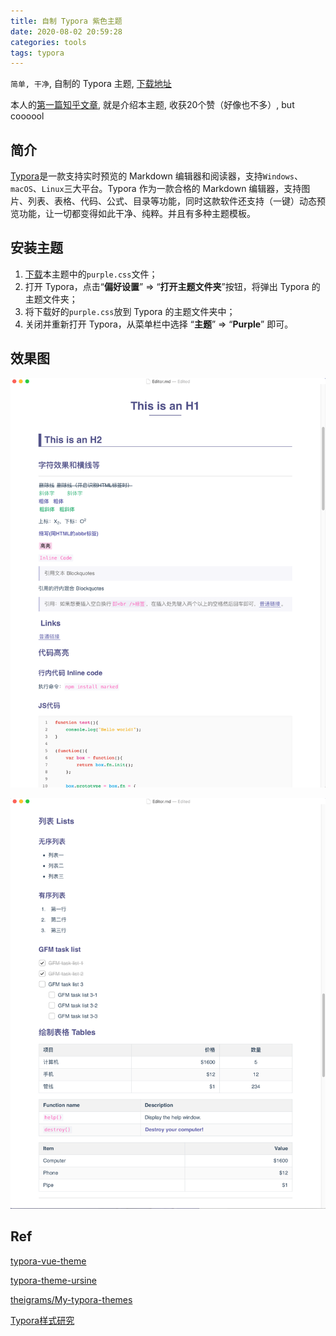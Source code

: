 ```yaml
---
title: 自制 Typora 紫色主题
date: 2020-08-02 20:59:28
categories: tools
tags: typora
---
```




`简单, 干净`,  自制的 Typora 主题,  [下载地址](https://github.com/hliu202/typora-purple-theme.git)

本人的[第一篇知乎文章](https://zhuanlan.zhihu.com/p/165151336),  就是介绍本主题,  收获20个赞（好像也不多）, but coooool

<!--more-->

## 简介

[Typora](https://www.typora.io/)是一款支持实时预览的 Markdown 编辑器和阅读器，支持`Windows`、`macOS`、`Linux`三大平台。Typora 作为一款合格的 Markdown 编辑器，支持图片、列表、表格、代码、公式、目录等功能，同时这款软件还支持（一键）动态预览功能，让一切都变得如此干净、纯粹。并且有多种主题模板。

## 安装主题

1. [下载](https://github.com/hliu202/typora-purple-theme)本主题中的`purple.css`文件；
2. 打开 Typora，点击“**偏好设置**” => “**打开主题文件夹**”按钮，将弹出 Typora 的主题文件夹；
3. 将下载好的`purple.css`放到 Typora 的主题文件夹中；
4. 关闭并重新打开 Typora，从菜单栏中选择 “**主题**” => “**Purple**” 即可。

## 效果图

![](2020-08-02-自制-Typora-紫色主题/1.png)

![](2020-08-02-自制-Typora-紫色主题/2.png)

## Ref

[typora-vue-theme](https://github.com/blinkfox/typora-vue-theme)

[typora-theme-ursine](https://github.com/aCluelessDanny/typora-theme-ursine)

[theigrams/My-typora-themes](https://github.com/theigrams/My-typora-themes)

[Typora样式研究](http://downgoon.com/2018/07/Typora样式研究/)

